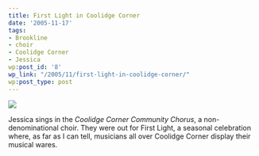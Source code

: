 ```yaml
---
title: First Light in Coolidge Corner
date: '2005-11-17'
tags:
- Brookline
- choir
- Coolidge Corner
- Jessica
wp:post_id: '8'
wp_link: "/2005/11/first-light-in-coolidge-corner/"
wp:post_type: post
---
```


[ ![](http://static.flickr.com/33/64366077_66cb91b97a_m.jpg) ](http://www.flickr.com/photo_zoom.gne?id=64366077&size=l)

Jessica sings in the _Coolidge Corner Community Chorus_, a non-denominational choir. They were out for First Light, a seasonal celebration where, as far as I can tell, musicians all over Coolidge Corner display their musical wares.

